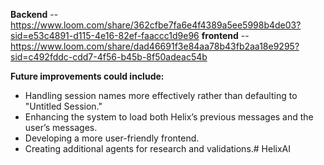 **Backend** -- https://www.loom.com/share/362cfbe7fa6e4f4389a5ee5998b4de03?sid=e53c4891-d115-4e16-82ef-faaccc1d9e96
**frontend** -- https://www.loom.com/share/dad46691f3e84aa78b43fb2aa18e9295?sid=c492fddc-cdd7-4f56-b45b-8f50adeac54b


**Future improvements could include:**
- Handling session names more effectively rather than defaulting to "Untitled Session."
- Enhancing the system to load both Helix’s previous messages and the user’s messages.
- Developing a more user-friendly frontend.
- Creating additional agents for research and validations.# HelixAI
